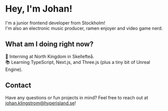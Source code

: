# Hey, I'm Johan!
I'm a junior frontend developer from Stockholm!
<br />
I'm also an electronic music producer, ramen enjoyer and video game nerd.

## What am I doing right now?
🚀 Interning at North Kingdom in Skellefteå.
<br />
📚 Learning TypeScript, Next.js, and Three.js (plus a tiny bit of Unreal Engine).

## Contact
Have any questions or fun projects in mind? Feel free to reach out at johan.klingstrom@hyperisland.se!
